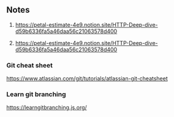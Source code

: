## Notes

1. https://petal-estimate-4e9.notion.site/HTTP-Deep-dive-d59b6336fa5a46daa56c21063578d400

2. https://petal-estimate-4e9.notion.site/HTTP-Deep-dive-d59b6336fa5a46daa56c21063578d400

### Git cheat sheet

https://www.atlassian.com/git/tutorials/atlassian-git-cheatsheet

### Learn git branching

https://learngitbranching.js.org/

